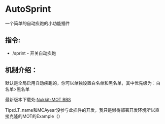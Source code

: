 # AutoSprint

一个简单的自动疾跑的小功能插件

## 指令:

- /sprint - 开关自动疾跑

## 机制介绍：

默认是全局启用自动疾跑的，你可以单独设置白名单和黑名单，其中优先级为：白名单>黑名单

最新版本下载处:[Nukkit-MOT BBS](https://bbs.nukkit-mot.com)

Tips:LT_name和MCAyear没参与此插件的开发，我只是懒得部署开发环境所以直接克隆的MOT的Example（）
